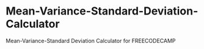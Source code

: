 # Mean-Variance-Standard-Deviation-Calculator
Mean-Variance-Standard Deviation Calculator for FREECODECAMP
